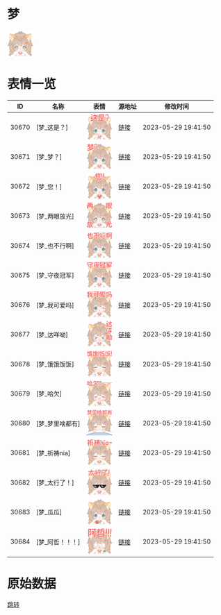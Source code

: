 # 梦

<img src="./cover.png" height="60" alt="cover" />

# 表情一览

|ID|名称|表情|源地址|修改时间|
|----|----|----|----|----|
|30670|[梦_这是？]|<img src="./pic/030670_%5B梦_这是？%5D.png" height="60" alt="这是？"/>|[链接](https://i0.hdslb.com/bfs/garb/0c948e77662b7bf596feb91a73d620911a515f7f.png)|2023-05-29 19:41:50|
|30671|[梦_梦？]|<img src="./pic/030671_%5B梦_梦？%5D.png" height="60" alt="梦？"/>|[链接](https://i0.hdslb.com/bfs/garb/1efb2568f865ba462558b43b460fa6d4d48dd16d.png)|2023-05-29 19:41:50|
|30672|[梦_您！]|<img src="./pic/030672_%5B梦_您！%5D.png" height="60" alt="您！"/>|[链接](https://i0.hdslb.com/bfs/garb/a33e39129b27a414c38016d46f537303377096bd.png)|2023-05-29 19:41:50|
|30673|[梦_两眼放光]|<img src="./pic/030673_%5B梦_两眼放光%5D.png" height="60" alt="两眼放光"/>|[链接](https://i0.hdslb.com/bfs/garb/92ec97238dca70f570a7ae9485b42358fa7ccbb0.png)|2023-05-29 19:41:50|
|30674|[梦_也不行啊]|<img src="./pic/030674_%5B梦_也不行啊%5D.png" height="60" alt="也不行啊"/>|[链接](https://i0.hdslb.com/bfs/garb/a56c5349a0c26b7b5f35c03be273425c6092b2d0.png)|2023-05-29 19:41:50|
|30675|[梦_守夜冠军]|<img src="./pic/030675_%5B梦_守夜冠军%5D.png" height="60" alt="守夜冠军"/>|[链接](https://i0.hdslb.com/bfs/garb/b255a01960bb7c2d1b8d12d94e6ba45dccbcff6a.png)|2023-05-29 19:41:50|
|30676|[梦_我可爱吗]|<img src="./pic/030676_%5B梦_我可爱吗%5D.png" height="60" alt="我可爱吗"/>|[链接](https://i0.hdslb.com/bfs/garb/f809c82cc78d1c71d64ae300045f120d98f1cd9d.png)|2023-05-29 19:41:50|
|30677|[梦_达咩呦]|<img src="./pic/030677_%5B梦_达咩呦%5D.png" height="60" alt="达咩呦"/>|[链接](https://i0.hdslb.com/bfs/garb/cc6fe08f738ff7b156c3405f2708337ee127ec0d.png)|2023-05-29 19:41:50|
|30678|[梦_饿饿饭饭]|<img src="./pic/030678_%5B梦_饿饿饭饭%5D.png" height="60" alt="饿饿饭饭"/>|[链接](https://i0.hdslb.com/bfs/garb/4416560a8b4bc8cb0f312d1a5dc6d99f328e4005.png)|2023-05-29 19:41:50|
|30679|[梦_哈欠]|<img src="./pic/030679_%5B梦_哈欠%5D.png" height="60" alt="哈欠"/>|[链接](https://i0.hdslb.com/bfs/garb/6ac02cd3dfe8456ca049418166c4cab64b1c293a.png)|2023-05-29 19:41:50|
|30680|[梦_梦里啥都有]|<img src="./pic/030680_%5B梦_梦里啥都有%5D.png" height="60" alt="梦里啥都有"/>|[链接](https://i0.hdslb.com/bfs/garb/3a4199c8469780e3ef1ced9012def6e44cf62b3e.png)|2023-05-29 19:41:50|
|30681|[梦_祈祷nia]|<img src="./pic/030681_%5B梦_祈祷nia%5D.png" height="60" alt="祈祷nia"/>|[链接](https://i0.hdslb.com/bfs/garb/4d4ce5e5360e1133412f1f75c5001e0490723d73.png)|2023-05-29 19:41:50|
|30682|[梦_太行了！]|<img src="./pic/030682_%5B梦_太行了！%5D.png" height="60" alt="太行了！"/>|[链接](https://i0.hdslb.com/bfs/garb/463cf1ba4cbf5f0c0e9c4038b44e590b819aa498.png)|2023-05-29 19:41:50|
|30683|[梦_瓜瓜]|<img src="./pic/030683_%5B梦_瓜瓜%5D.png" height="60" alt="瓜瓜"/>|[链接](https://i0.hdslb.com/bfs/garb/8c8f21dd7a957d6a250ae5b93f77236d469c1f45.png)|2023-05-29 19:41:50|
|30684|[梦_阿哲！！！]|<img src="./pic/030684_%5B梦_阿哲！！！%5D.png" height="60" alt="阿哲！！！"/>|[链接](https://i0.hdslb.com/bfs/garb/ba77e526b2159bc780ac4dfde44ba954f72ec8a7.png)|2023-05-29 19:41:50|

# 原始数据

[跳转](./raw.json)

